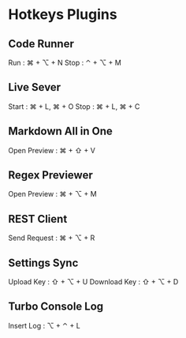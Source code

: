 # Hotkeys Plugins

## Code Runner

Run : ⌘ + ⌥ + N
Stop : ⌃ + ⌥ + M

## Live Sever

Start : ⌘ + L, ⌘ + O
Stop : ⌘ + L, ⌘ + C

## Markdown All in One

Open Preview : ⌘ + ⇧ + V

## Regex Previewer

Open Preview : ⌘ + ⌥ + M

## REST Client

Send Request : ⌘ + ⌥ + R

## Settings Sync

Upload Key : ⇧ + ⌥ + U
Download Key : ⇧ + ⌥ + D

## Turbo Console Log

Insert Log : ⌥ + ⌃ + L
